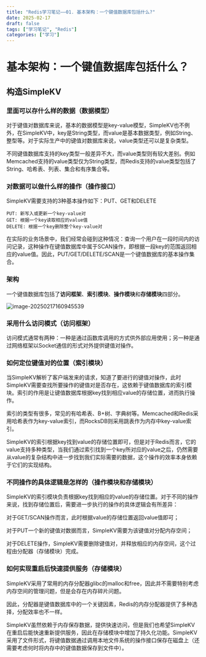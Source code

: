 ```yaml
---
title: "Redis学习笔记——01. 基本架构：一个键值数据库包括什么?"
date: 2025-02-17
draft: false
tags: ["学习笔记", "Redis"]
categories: ["学习"]
---
```

# 基本架构：一个键值数据库包括什么？

## 构造SimpleKV

### 里面可以存什么样的数据（数据模型）

对于键值对数据库来说，基本的数据模型是key-value模型，SimpleKV也不例外，在SimpleKV中，key是String类型，而value是基本数据类型，例如String、整型等。对于实际生产中的键值对数据库来说，value类型还可以是复杂类型。

不同键值数据库支持的key类型一般差异不大，而value类型则有较大差别。例如Memcached支持的value类型仅为String类型，而Redis支持的value类型包括了String、哈希表、列表、集合和有序集合等。

### 对数据可以做什么样的操作（操作接口）

SimpleKV需要支持的3种基本操作如下：PUT、GET和DELETE

```
PUT: 新写入或更新一个key-value对
GET: 根据一个key读取相应的value值
DELETE: 根据一个key删除整个key-value对
```

在实际的业务场景中，我们经常会碰到这种情况：查询一个用户在一段时间内的访问记录，这种操作在键值数据库中属于SCAN操作，即根据一段key的范围返回相应的value值。因此，PUT/GET/DELETE/SCAN是一个键值数据库的基本操作集合。

### 架构

一个键值数据库包括了**访问框架**、**索引模块**、**操作模块**和**存储模块**四部分。

![image-20250217160945539](https://lyb-1305354270.cos.ap-beijing.myqcloud.com/lhcos-data/image-20250217160945539.png)

### 采用什么访问模式（访问框架）

访问模式通常有两种：一种是通过函数库调用的方式供外部应用使用；另一种是通过网络框架以Socket通信的形式对外提供键值对操作。

### 如何定位键值对的位置（索引模块）

当SimpleKV解析了客户端发来的请求，知道了要进行的键值对操作，此时SimpleKV需要查找所要操作的键值对是否存在，这依赖于键值数据库的索引模块。索引的作用是让键值数据库根据key找到相应value的存储位置，进而执行操作。

索引的类型有很多，常见的有哈希表、B+树、字典树等。Memcached和Redis采用哈希表作为key-value索引，而RocksDB则采用跳表作为内存中key-value索引。

SimpleKV的索引根据key找到value的存储位置即可，但是对于Redis而言，它的value支持多种类型，当我们通过索引找到一个key所对应的value之后，仍然需要从value的复杂结构中进一步找到我们实际需要的数据，这个操作的效率本身依赖于它们的实现结构。

### 不同操作的具体逻辑是怎样的（操作模块和存储模块）

SimpleKV的索引模块负责根据key找到相应的value的存储位置。对于不同的操作来说，找到存储位置后，需要进一步执行的操作的具体逻辑会有所差异：

对于GET/SCAN操作而言，此时根据value的存储位置返回value值即可；

对于PUT一个新的键值对数据而言，SimpleKV需要为该键值对分配内存空间；

对于DELETE操作，SimpleKV需要删除键值对，并释放相应的内存空间，这个过程由分配器（存储模块）完成。

### 如何实现重启后快速提供服务（存储模块）

SimpleKV采用了常用的内存分配器glibc的malloc和free，因此并不需要特别考虑内存空间的管理问题，但是会存在内存碎片问题。

因此，分配器是键值数据库中的一个关键因素，Redis的内存分配器提供了多种选择，分配效率也不一样。

SimpleKV虽然依赖于内存保存数据，提供快速访问，但是我们也希望SimpleKV在重启后能快速重新提供服务，因此在存储模块中增加了持久化功能。SimpleKV采用了文件形式，将键值数据通过调用本地文件系统的操作接口保存在磁盘上（还需要考虑何时将内存中的键值数据保存到文件中）。